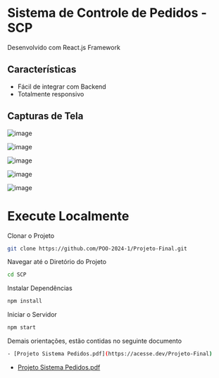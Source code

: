 # Sistema de Controle de Pedidos - SCP

Desenvolvido com React.js Framework

## Características

- Fácil de integrar com Backend
- Totalmente responsivo

## Capturas de Tela

![image](https://github.com/POO-2024-1/Projeto-Final/assets/69059499/770ae35a-5fcc-4797-8b80-47ce8936fc5d)

![image](https://github.com/POO-2024-1/Projeto-Final/assets/69059499/c0ffc3d2-b5b9-4d2e-94ab-f7bb68ee864e)

![image](https://github.com/POO-2024-1/Projeto-Final/assets/69059499/db5c183d-cac9-42f4-a661-58c90940d364)

![image](https://github.com/POO-2024-1/Projeto-Final/assets/69059499/9e3cc799-6fa6-4223-85a7-810646f17c44)

![image](https://github.com/POO-2024-1/Projeto-Final/assets/69059499/6ab251ab-0a4c-4695-9f5d-2baaaa343fb1)

# Execute Localmente

Clonar o Projeto

```bash
git clone https://github.com/POO-2024-1/Projeto-Final.git
```

Navegar até o Diretório do Projeto

```bash
cd SCP
```

Instalar Dependências

```bash
npm install
```

Iniciar o Servidor

```bash
npm start
```
Demais orientações, estão contidas no seguinte documento

```bash
- [Projeto Sistema Pedidos.pdf](https://acesse.dev/Projeto-Final)
```
- [Projeto Sistema Pedidos.pdf](https://acesse.dev/Projeto-Final)




